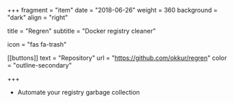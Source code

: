 +++
fragment = "item"
date = "2018-06-26"
weight = 360
background = "dark"
align = "right"

title = "Regren"
subtitle = "Docker registry cleaner"

icon = "fas fa-trash"

[[buttons]]
  text = "Repository"
  url = "https://github.com/okkur/regren"
  color = "outline-secondary"

+++

* Automate your registry garbage collection
